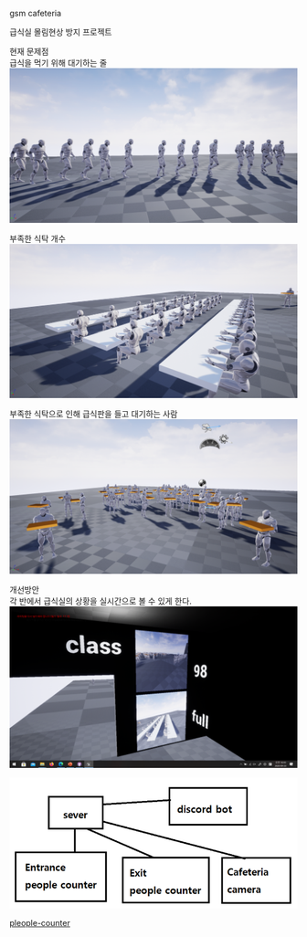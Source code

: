 gsm cafeteria

급식실 몰림현상 방지 프로젝트  

현재 문제점  
급식을 먹기 위해 대기하는 줄  
![WaitPeople](waitpeople.png)  

부족한 식탁 개수
![sittingPeople](sittingpeople.png)  

부족한 식탁으로 인해 급식판을 들고 대기하는 사람  
![standpeople](standpeople.png)  

개선방안  
각 반에서 급식실의 상황을 실시간으로 볼 수 있게 한다.  
![solution](solution.png)


![Plan](cafePlan.png)

[pleople-counter](https://github.com/hrnr/people-counter)